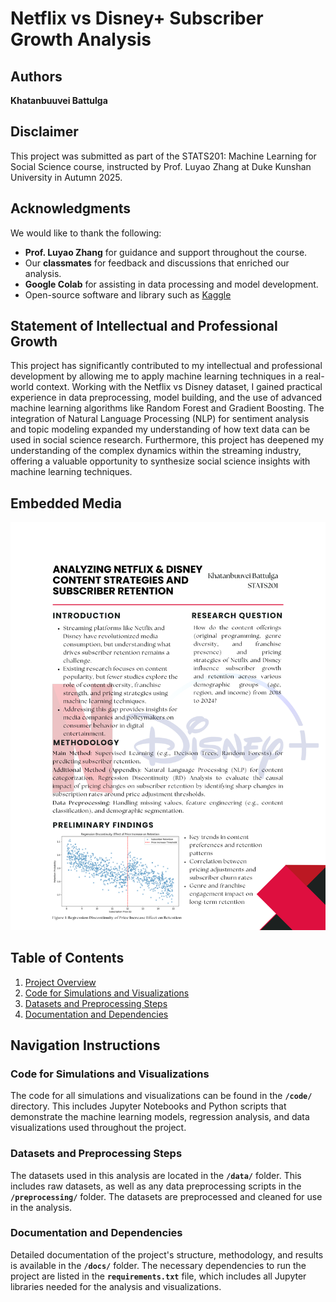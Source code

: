 # Netflix vs Disney+ Subscriber Growth Analysis

## Authors
**Khatanbuuvei Battulga** 
## Disclaimer
This project was submitted as part of the STATS201: Machine Learning for Social Science course, instructed by Prof. Luyao Zhang at Duke Kunshan University in Autumn 2025.

## Acknowledgments
We would like to thank the following:
- **Prof. Luyao Zhang** for guidance and support throughout the course.
- Our **classmates** for feedback and discussions that enriched our analysis.
- **Google Colab** for assisting in data processing and model development.
- Open-source software and library such as [Kaggle]([https://www.kaggle.com/datasets/prathamjyotsingh/netflix-vs-disney])
## Statement of Intellectual and Professional Growth
This project has significantly contributed to my intellectual and professional development by allowing me to apply machine learning techniques in a real-world context. Working with the Netflix vs Disney dataset, I gained practical experience in data preprocessing, model building, and the use of advanced machine learning algorithms like Random Forest and Gradient Boosting. The integration of Natural Language Processing (NLP) for sentiment analysis and topic modeling expanded my understanding of how text data can be used in social science research. Furthermore, this project has deepened my understanding of the complex dynamics within the streaming industry, offering a valuable opportunity to synthesize social science insights with machine learning techniques.

## Embedded Media
![Poster](https://github.com/Rising-Stars-by-Sunshine/Khatanbuuvei_STATS201_Final/blob/main/visualization/STATS201_Poster.png)

## Table of Contents
1. [Project Overview](#project-overview)
2. [Code for Simulations and Visualizations](#code-for-simulations-and-visualizations)
3. [Datasets and Preprocessing Steps](#datasets-and-preprocessing-steps)
4. [Documentation and Dependencies](#documentation-and-dependencies)

## Navigation Instructions

### Code for Simulations and Visualizations
The code for all simulations and visualizations can be found in the **`/code/`** directory. This includes Jupyter Notebooks and Python scripts that demonstrate the machine learning models, regression analysis, and data visualizations used throughout the project.

### Datasets and Preprocessing Steps
The datasets used in this analysis are located in the **`/data/`** folder. This includes raw datasets, as well as any data preprocessing scripts in the **`/preprocessing/`** folder. The datasets are preprocessed and cleaned for use in the analysis.

### Documentation and Dependencies
Detailed documentation of the project's structure, methodology, and results is available in the **`/docs/`** folder. The necessary dependencies to run the project are listed in the **`requirements.txt`** file, which includes all Jupyter libraries needed for the analysis and visualizations.


